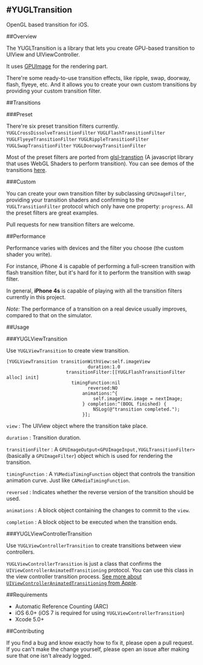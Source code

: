 #YUGLTransition
---
OpenGL based transition for iOS.

##Overview

The YUGLTransition is a library that lets you create GPU-based transition to UIView and UIViewController.

It uses [GPUImage](https://github.com/BradLarson/GPUImage) for the rendering part.

There're some ready-to-use transition effects, like ripple, swap, doorway, flash, flyeye, etc. And it allows you to create your own custom transitions by providing your custom transition filter.

##Transitions

###Preset

There're six preset transition filters currently.
`YUGLCrossDissolveTransitionFilter` `YUGLFlashTransitionFilter` `YUGLFlyeyeTransitionFilter` `YUGLRippleTransitionFilter` `YUGLSwapTransitionFilter` `YUGLDoorwayTransitionFilter`

Most of the preset filters are ported from [glsl-transtion](https://github.com/gre/glsl-transition) (A javascript library that uses WebGL Shaders to perform transition). You can see demos of the transitions [here](https://gre.github.com/glsl-transition/example).

###Custom

You can create your own transition filter by subclassing `GPUImageFilter`, providing your transition shaders and confirming to the `YUGLTransitionFilter` protocol which only have one property: `progress`. All the preset filters are great examples.

Pull requests for new transition filters are welcome.

##Performance

Performance varies with devices and the filter you choose (the custom shader you write).

For instance, iPhone 4 is capable of performing a full-screen transition with flash transition filter, but it's hard for it to perform the transition with swap filter.

In general, __iPhone 4s__ is capable of playing with all the transition filters currently in this project.

*Note:* The performance of a transition on a real device usually improves, compared to that on the simulator.

##Usage

###YUGLViewTransition

Use `YUGLViewTransition` to create view transition.

```
[YUGLViewTransition transitionWithView:self.imageView
                              duration:1.0
                      transitionFilter:[[YUGLFlashTransitionFilter alloc] init]
                        timingFunction:nil
                              reversed:NO
                            animations:^{
                                self.imageView.image = nextImage;
                            } completion:^(BOOL finished) {
                                NSLog(@"transition completed.");
                            }];
```

`view` : The UIView object where the transition take place.

`duration` : Transition duration.

`transitionFilter` : A `GPUImageOutput<GPUImageInput,YUGLTransitionFilter>` (basically a `GPUImageFilter`) object which is used for rendering the transition.

`timingFunction` : A `YUMediaTimingFunction` object that controls the transition animation curve. Just like `CAMediaTimingFunction`.

`reversed` : Indicates whether the reverse version of the transition should be used.

`animations` : A block object containing the changes to commit to the `view`.

`completion` : A block object to be executed when the transition ends.

###YUGLViewControllerTransition

Use `YUGLViewControllerTransition` to create transitions between view controllers.

`YUGLViewControllerTransition` is just a class that confirms the `UIViewControllerAnimatedTransitioning` protocol. You can use this class in the view controller transition process. [See more about `UIViewControllerAnimatedTransitioning` from Apple](https://developer.apple.com/library/ios/documentation/uikit/reference/UIViewControllerAnimatedTransitioning_Protocol/Reference/Reference.html).

##Requirements

* Automatic Reference Counting (ARC)
* iOS 6.0+ (iOS 7 is required for using `YUGLViewControllerTransition`)
* Xcode 5.0+

##Contributing

If you find a bug and know exactly how to fix it, please open a pull request. If you can't make the change yourself, please open an issue after making sure that one isn't already logged.
